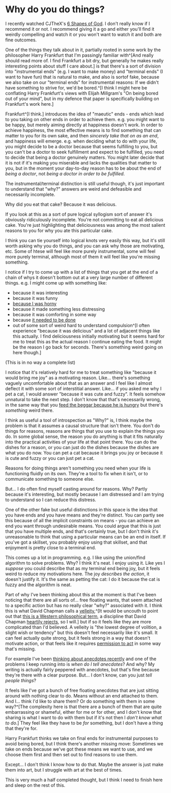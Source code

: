 # Why do you do things?

I recently watched CJTheX's [6 Shapes of God](https://www.youtube.com/watch?v=GZg_36utl2w). I don't really know if I recommend it or not. I recommend giving it a go and either you'll find it weirdly compelling and watch it or you won't want to watch it and both are fine outcomes.

One of the things they talk about in it, partially rooted in some work by the philosopher Harry Frankfurt that I'm passingly familiar with^[And really should read more of. I find Frankfurt a bit dry, but generally he makes really interesting points about stuff I care about.] is that there's a sort of division into "instrumental ends" (e.g. I want to make money) and "terminal ends" (I want to have fun)  that is natural to make, and also is sortof fake, because we also take on our "terminal ends" for instrumental reasons: If we didn't have something to strive for, we'd be bored.^[I think I might here be conflating Harry Frankfurt's views with Elijah Millgram's "On being bored out of your mind", but in my defence that paper is specifically building on Frankfurt's work here.]

Frankfurt^[I think.] introduces the idea of "maeutic" ends - ends which lead to you taking on other ends in order to achieve them. e.g. you might want to be happy, but merely aiming directly at happiness doesn't work. In order to achieve happiness, the most effective means is to find something that can matter to you for its own sake, and then *sincerely take that on as an end*, and happiness will emerge. e.g. when deciding what to do with your life, you might decide to be a doctor because that seems fulfilling to you, but you can't be a doctor to seek fulfillment and expect to be fulfilled, you need to decide that being a doctor genuinely matters. You might later decide that it is not if it's making you miserable and lacks the qualities that matter to you, but in the moment your day-to-day reason has to be about the end of *being a doctor*, not *being a doctor in order to be fulfilled*.

The instrumental/terminal distinction is still useful though, it's just important to understand that "why?" answers are weird and defeasible and necessarily incomplete.

Why did you eat that cake? Because it was delicious.

If you look at this as a sort of pure logical syllogism sort of answer it's obviously ridiculously incomplete. You're not committing to eat all delicious cake. You're just highlighting that deliciousness was among the most salient reasons to you for why you ate this particular cake.

I think you can tie yourself into logical knots very easily this way, but it's still worth asking why you do things, and you can ask why those are motivating, etc. Some of htese will feel like more purely instrumental, some will feel more purely terminal, although most of them it will feel like you're missing something.

I notice if I try to come up with a list of things that you get at the end of a chain of whys it doesn't bottom out at a very large number of different things. e.g. I might come up with something like:

* because it was interesting
* because it was funny
* [because I was horny](https://notebook.drmaciver.com/posts/2025-03-27-10:24.html)
* because it made something less distressing
* because it was comforting in some way
* because [it needed to be done](https://notebook.drmaciver.com/posts/2025-03-29-10:40.html)
* out of some sort of weird hard to understand compulsion^[I often experience "because it was delicious" and a lot of adjacent things like this actually. I find deliciousness initially motivating but it seems hard for me to treat this as the actual reason I continue eating the food. It might be the reason I go back for seconds. There's something weird going on here though.]

(This is in no way a complete list)

I notice that it's relatively hard for me to treat something like "because it would bring me joy" as a motivating reason. Like... there's something vaguely uncomfortable about that as an answer and I feel like I almost deflect it with some sort of interstitial answer. Like... if you asked me why I pet a cat, I would answer "because it was cute and fuzzy". It feels somehow unnatural to take the next step. I don't know that that's necessarily wrong, in the same way that you [feed the beggar because he is hungry](https://drmaciver.substack.com/p/a-good-start) but there's *something* weird there.

I think as useful a tool of introspection as "Why?" is, I think maybe the problem is that it assumes a causal structure that isn't there. You don't do things for reasons, reasons are things that you use to explain the things you do. In some global sense, the reason you do anything is that it fits naturally into the practical activities of your life at that point there. You can do the dishes for a reason, or you can just do the dishes because the dishes are what you do now. You can pet a cat because it brings you joy or because it is cute and fuzzy or you can just pet a cat.

Reasons for doing things aren't something you need when your life is functioning fluidly on its own. They're a tool to fix when it isn't, or to communicate something to someone else.

But...  I do often find myself casting around for reasons. Why? Partly because it's interesting, but mostly because I am distressed and I am trying to understand so I can reduce this distress.

One of the other fake but useful distinctions in this space is the idea that you have ends and you have means and they're distinct. You can partly see this because of all the implicit constraints on means - you can achieve an end you want through undesirable means. You could argue that this is just that you have multiple ends, and that's certainly true, but I don't think it's unreasonable to think that using a particular means can be an end in itself. If you've got a skillset, you probably enjoy using that skillset, and that enjoyment is pretty close to a terminal end.

This comes up a lot in programming. e.g. I like using the union/find algorithm to solve problems. Why? I think it's neat. I enjoy using it. Like yes I *suppose* you could describe that as my terminal end being joy, but it feels weird to reduce my motivations here. The joy *describes the action*, it doesn't justify it. It's the same as petting the cat: I do it because the cat is fuzzy and the algorithm is neat.

Part of why I've been thinking about this at the moment is that I've been noticing that there are all sorts of... free floating wants, that seem attached to a specific action but has no really clear "why?" associated with it. I think this is what David Chapman calls a [velleity](https://buddhism-for-vampires.com/hunting-the-shadow),^[It would be uncouth to point out that [this is a Western philosophical term](https://en.wikipedia.org/wiki/Velleity), a discipline that David Chapman [heartily rejects](https://meaningness.substack.com/p/four-kinds-of-philosophy-i-dont-do), so I will.] but if so it feels like they are more complicated than I'd believed. A velleity is "the lowest degree of volition, a slight wish or tendency" but this doesn't feel necessarily like it's small. It can feel actually quite strong, but it feels strong in a way that doesn't motivate action, or that feels like it requires [permission to act](https://notebook.drmaciver.com/posts/2020-03-17-11:40.html) in some way that's missing.

For example I've been [thinking about anecdotes recently](https://notebook.drmaciver.com/posts/2025-04-02-18:59.html) and one of the problems I keep running into is *when do I tell anecdotes*? And why? My writing is actually fairly peppered with anecdotes, but that's fine because they're there with a clear purpose. But... I don't know, can you just *tell people things*?

It feels like I've got a bunch of free floating anecdotes that are just sitting around with nothing clear to do. Means without an end attached to them. And I... think I'd like to share them? Or do something with them in some way?^[The complexity here is that there are a bunch of them that are quite embarrassing or shameful, either for me or for other, and I don't know that sharing is what I want to do with them but if it's not then I *don't know what to do*.] They feel like they have to be *for* something, but I don't have a thing that they're for.

Harry Frankfurt thinks we take on final ends for instrumental purposes to avoid being bored, but I think there's another missing move: Sometimes we take on ends because we've got these means we want to use, and we choose them first and then set out to find reasons to use them.

Except... I don't think I know how to do that. Maybe the answer is just make them into art, but I struggle with art at the best of times.

This is very much a half completed thought, but I think I need to finish here and sleep on the rest of this.
